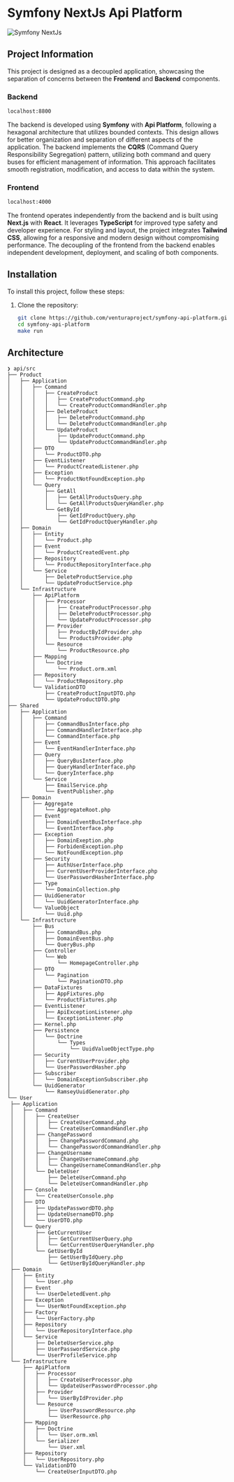 # Symfony NextJs Api Platform

![Symfony NextJs](https://i.ibb.co/k8gPytC/new-project.png)

## Project Information

This project is designed as a decoupled application, showcasing the separation of concerns between the **Frontend** and **Backend** components.

### Backend
```bash
localhost:8800
```

The backend is developed using **Symfony** with **Api Platform**, following a hexagonal architecture that utilizes bounded contexts. This design allows for better organization and separation of different aspects of the application. The backend implements the **CQRS** (Command Query Responsibility Segregation) pattern, utilizing both command and query buses for efficient management of information. This approach facilitates smooth registration, modification, and access to data within the system.

### Frontend
```bash
localhost:4000
```

The frontend operates independently from the backend and is built using **Next.js** with **React**. It leverages **TypeScript** for improved type safety and developer experience. For styling and layout, the project integrates **Tailwind CSS**, allowing for a responsive and modern design without compromising performance. The decoupling of the frontend from the backend enables independent development, deployment, and scaling of both components.



## Installation

To install this project, follow these steps:

1. Clone the repository:
   ```bash
   git clone https://github.com/venturaproject/symfony-api-platform.git
   cd symfony-api-platform
   make run


## Architecture
   ```
❯ api/src
├── Product
│   ├── Application
│   │   ├── Command
│   │   │   ├── CreateProduct
│   │   │   │   ├── CreateProductCommand.php
│   │   │   │   └── CreateProductCommandHandler.php
│   │   │   ├── DeleteProduct
│   │   │   │   ├── DeleteProductCommand.php
│   │   │   │   └── DeleteProductCommandHandler.php
│   │   │   └── UpdateProduct
│   │   │       ├── UpdateProductCommand.php
│   │   │       └── UpdateProductCommandHandler.php
│   │   ├── DTO
│   │   │   └── ProductDTO.php
│   │   ├── EventListener
│   │   │   └── ProductCreatedListener.php
│   │   ├── Exception
│   │   │   └── ProductNotFoundException.php
│   │   └── Query
│   │       ├── GetAll
│   │       │   ├── GetAllProductsQuery.php
│   │       │   └── GetAllProductsQueryHandler.php
│   │       └── GetById
│   │           ├── GetIdProductQuery.php
│   │           └── GetIdProductQueryHandler.php
│   ├── Domain
│   │   ├── Entity
│   │   │   └── Product.php
│   │   ├── Event
│   │   │   └── ProductCreatedEvent.php
│   │   ├── Repository
│   │   │   └── ProductRepositoryInterface.php
│   │   └── Service
│   │       ├── DeleteProductService.php
│   │       └── UpdateProductService.php
│   └── Infrastructure
│       ├── ApiPlatform
│       │   ├── Processor
│       │   │   ├── CreateProductProcessor.php
│       │   │   ├── DeleteProductProcessor.php
│       │   │   └── UpdateProductProcessor.php
│       │   ├── Provider
│       │   │   ├── ProductByIdProvider.php
│       │   │   └── ProductsProvider.php
│       │   └── Resource
│       │       └── ProductResource.php
│       ├── Mapping
│       │   └── Doctrine
│       │       └── Product.orm.xml
│       ├── Repository
│       │   └── ProductRepository.php
│       └── ValidationDTO
│           ├── CreateProductInputDTO.php
│           └── UpdateProductDTO.php
├── Shared
│   ├── Application
│   │   ├── Command
│   │   │   ├── CommandBusInterface.php
│   │   │   ├── CommandHandlerInterface.php
│   │   │   └── CommandInterface.php
│   │   ├── Event
│   │   │   └── EventHandlerInterface.php
│   │   ├── Query
│   │   │   ├── QueryBusInterface.php
│   │   │   ├── QueryHandlerInterface.php
│   │   │   └── QueryInterface.php
│   │   └── Service
│   │       ├── EmailService.php
│   │       └── EventPublisher.php
│   ├── Domain
│   │   ├── Aggregate
│   │   │   └── AggregateRoot.php
│   │   ├── Event
│   │   │   ├── DomainEventBusInterface.php
│   │   │   └── EventInterface.php
│   │   ├── Exception
│   │   │   ├── DomainExeption.php
│   │   │   ├── ForbidenException.php
│   │   │   └── NotFoundException.php
│   │   ├── Security
│   │   │   ├── AuthUserInterface.php
│   │   │   ├── CurrentUserProviderInterface.php
│   │   │   └── UserPasswordHasherInterface.php
│   │   ├── Type
│   │   │   └── DomainCollection.php
│   │   ├── UuidGenerator
│   │   │   └── UuidGeneratorInterface.php
│   │   └── ValueObject
│   │       └── Uuid.php
│   └── Infrastructure
│       ├── Bus
│       │   ├── CommandBus.php
│       │   ├── DomainEventBus.php
│       │   └── QueryBus.php
│       ├── Controller
│       │   └── Web
│       │       └── HomepageController.php
│       ├── DTO
│       │   └── Pagination
│       │       └── PaginationDTO.php
│       ├── DataFixtures
│       │   ├── AppFixtures.php
│       │   └── ProductFixtures.php
│       ├── EventListener
│       │   ├── ApiExceptionListener.php
│       │   └── ExceptionListener.php
│       ├── Kernel.php
│       ├── Persistence
│       │   └── Doctrine
│       │       └── Types
│       │           └── UuidValueObjectType.php
│       ├── Security
│       │   ├── CurrentUserProvider.php
│       │   └── UserPasswordHasher.php
│       ├── Subscriber
│       │   └── DomainExceptionSubscriber.php
│       └── UuidGenerator
│           └── RamseyUuidGenerator.php
└── User
    ├── Application
    │   ├── Command
    │   │   ├── CreateUser
    │   │   │   ├── CreateUserCommand.php
    │   │   │   └── CreateUserCommandHandler.php
    │   │   ├── ChangePassword
    │   │   │   ├── ChangePasswordCommand.php
    │   │   │   └── ChangePasswordCommandHandler.php
    │   │   ├── ChangeUsername
    │   │   │   ├── ChangeUsernameCommand.php
    │   │   │   └── ChangeUsernameCommandHandler.php
    │   │   └── DeleteUser
    │   │       ├── DeleteUserCommand.php
    │   │       └── DeleteUserCommandHandler.php
    │   ├── Console
    │   │   └── CreateUserConsole.php
    │   ├── DTO
    │   │   ├── UpdatePasswordDTO.php
    │   │   ├── UpdateUsernameDTO.php
    │   │   └── UserDTO.php
    │   └── Query
    │       ├── GetCurrentUser
    │       │   ├── GetCurrentUserQuery.php
    │       │   └── GetCurrentUserQueryHandler.php
    │       └── GetUserById
    │           ├── GetUserByIdQuery.php
    │           └── GetUserByIdQueryHandler.php
    ├── Domain
    │   ├── Entity
    │   │   └── User.php
    │   ├── Event
    │   │   └── UserDeletedEvent.php
    │   ├── Exception
    │   │   └── UserNotFoundException.php
    │   ├── Factory
    │   │   └── UserFactory.php
    │   ├── Repository
    │   │   └── UserRepositoryInterface.php
    │   └── Service
    │       ├── DeleteUserService.php
    │       ├── UserPasswordService.php
    │       └── UserProfileService.php
    └── Infrastructure
        ├── ApiPlatform
        │   ├── Processor
        │   │   ├── CreateUserProcessor.php
        │   │   └── UpdateUserPasswordProcessor.php
        │   ├── Provider
        │   │   └── UserByIdProvider.php
        │   └── Resource
        │       ├── UserPasswordResource.php
        │       └── UserResource.php
        ├── Mapping
        │   ├── Doctrine
        │   │   └── User.orm.xml
        │   └── Serializer
        │       └── User.xml
        ├── Repository
        │   └── UserRepository.php
        └── ValidationDTO
            └── CreateUserInputDTO.php